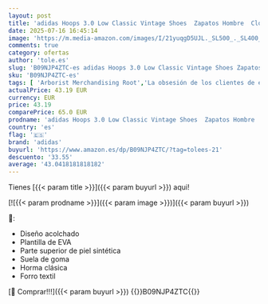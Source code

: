 ```yaml
---
layout: post
title: 'adidas Hoops 3.0 Low Classic Vintage Shoes  Zapatos Hombre  Cloud White Legend Ink Vivid Red  45 1/3 EU'
date: 2025-07-16 16:45:14
image: 'https://m.media-amazon.com/images/I/21yuqgD5UJL._SL500_._SL400_.jpg'
comments: true
category: ofertas
author: 'tole.es'
slug: 'B09NJP4ZTC-es adidas Hoops 3.0 Low Classic Vintage Shoes Zapatos Hombre...'
sku: 'B09NJP4ZTC-es'
tags: [ 'Arborist Merchandising Root','La obsesión de los clientes de este mes Hombre','La obsesión de los clientes de este mes Mujer','Moda','Moda Hombre','Self Service','Special Features Stores','Zapatillas casual para hombre','Zapatillas deportivas y de moda para hombre','Zapatos para hombre','adidas','c8538d25-3af9-48d3-aeff-5f3ce5572a36_0','c8538d25-3af9-48d3-aeff-5f3ce5572a36_301','c8538d25-3af9-48d3-aeff-5f3ce5572a36_7601','zapatos','🇪🇸', ]
actualPrice: 43.19 EUR
currency: EUR
price: 43.19
comparePrice: 65.0 EUR
prodname: 'adidas Hoops 3.0 Low Classic Vintage Shoes  Zapatos Hombre  Cloud White Legend Ink Vivid Red  45 1/3 EU'
country: 'es'
flag: '🇪🇸'
brand: 'adidas'
buyurl: 'https://www.amazon.es/dp/B09NJP4ZTC/?tag=tolees-21'
descuento: '33.55'
average: '43.0418181818182'
---
```


Tienes [{{< param title >}}]({{< param buyurl >}}) aqui!

[![{{< param prodname >}}]({{< param image >}})]({{< param buyurl >}})

🔎:

- Diseño acolchado
- Plantilla de EVA
- Parte superior de piel sintética
- Suela de goma
- Horma clásica
- Forro textil

[🛒 Comprar!!!]({{< param buyurl >}})
{{<world>}}B09NJP4ZTC{{</world>}}
